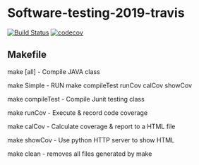 # Software-testing-2019-travis
[![Build Status](https://travis-ci.org/hsinyinfu/Software-testing-2019-travis.svg?branch=master)](https://travis-ci.org/hsinyinfu/Software-testing-2019-travis)
[![codecov](https://codecov.io/gh/hsinyinfu/Software-testing-2019-travis/branch/master/graph/badge.svg)](https://codecov.io/gh/hsinyinfu/Software-testing-2019-travis)

## Makefile
make [all]		- Compile JAVA class

make Simple		- RUN make compileTest runCov calCov showCov

make compileTest	- Compile Junit testing class

make runCov		- Execute & record code coverage

make calCov		- Calculate coverage & report to a HTML file

make showCov		- Use python HTTP server to show HTML

make clean		- removes all files generated by make
